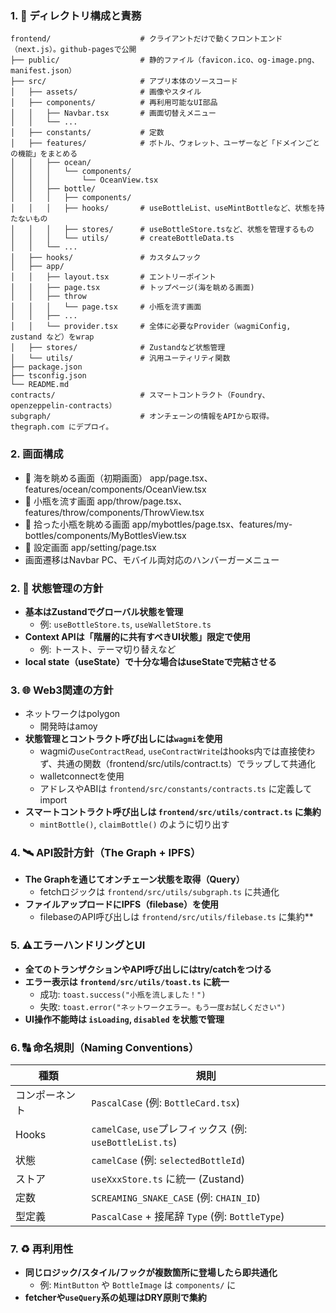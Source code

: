 ### 1. 📁 ディレクトリ構成と責務

```
frontend/                    # クライアントだけで動くフロントエンド（next.js）。github-pagesで公開
├── public/                  # 静的ファイル（favicon.ico、og-image.png、manifest.json）
├── src/                     # アプリ本体のソースコード
│   ├── assets/              # 画像やスタイル
│   ├── components/          # 再利用可能なUI部品
│   │   ├── Navbar.tsx       # 画面切替えメニュー
│   │   └── ...
│   ├── constants/           # 定数
│   ├── features/            # ボトル、ウォレット、ユーザーなど「ドメインごとの機能」をまとめる
│   │   ├── ocean/
│   │   │   └── components/
│   │   │       └── OceanView.tsx
│   │   ├── bottle/
│   │   │   ├── components/
│   │   │   ├── hooks/       # useBottleList、useMintBottleなど、状態を持たないもの
│   │   │   ├── stores/      # useBottleStore.tsなど、状態を管理するもの
│   │   │   └── utils/       # createBottleData.ts
│   │   └── ...
│   ├── hooks/               # カスタムフック
│   ├── app/
│   │   ├── layout.tsx       # エントリーポイント
│   │   ├── page.tsx         # トップページ(海を眺める画面)
│   │   ├── throw
│   │   │   └── page.tsx     # 小瓶を流す画面
│   │   ├── ...
│   │   └── provider.tsx     # 全体に必要なProvider（wagmiConfig, zustand など）をwrap
│   ├── stores/              # Zustandなど状態管理
│   └── utils/               # 汎用ユーティリティ関数
├── package.json
├── tsconfig.json
└── README.md
contracts/                   # スマートコントラクト（Foundry、openzeppelin-contracts）
subgraph/                    # オンチェーンの情報をAPIから取得。 thegraph.com にデプロイ。
```

### 2. 画面構成

- 🌊 海を眺める画面（初期画面） app/page.tsx、features/ocean/components/OceanView.tsx
- 📝 小瓶を流す画面 app/throw/page.tsx、features/throw/components/ThrowView.tsx
- 📜 拾った小瓶を眺める画面 app/mybottles/page.tsx、features/my-bottles/components/MyBottlesView.tsx
- 🔧 設定画面 app/setting/page.tsx
- 画面遷移はNavbar PC、モバイル両対応のハンバーガーメニュー

### 2. 🧠 状態管理の方針

- **基本はZustandでグローバル状態を管理**
    - 例: `useBottleStore.ts`, `useWalletStore.ts`
- **Context APIは「階層的に共有すべきUI状態」限定で使用**
    - 例: トースト、テーマ切り替えなど
- **local state（useState）で十分な場合はuseStateで完結させる**

### 3. 🌐 Web3関連の方針

- ネットワークはpolygon
    - 開発時はamoy
- **状態管理とコントラクト呼び出しには`wagmi`を使用**
    - wagmiの`useContractRead`, `useContractWrite`はhooks内では直接使わず、共通の関数（frontend/src/utils/contract.ts）でラップして共通化
    - walletconnectを使用
    - アドレスやABIは `frontend/src/constants/contracts.ts` に定義して import
- **スマートコントラクト呼び出しは `frontend/src/utils/contract.ts` に集約**
    - `mintBottle()`, `claimBottle()` のように切り出す

### 4. 🛰️ API設計方針（The Graph + IPFS）

- **The Graphを通じてオンチェーン状態を取得（Query）**
    - fetchロジックは `frontend/src/utils/subgraph.ts` に共通化
- **ファイルアップロードにIPFS（filebase）を使用**
    - filebaseのAPI呼び出しは `frontend/src/utils/filebase.ts` に集約**

### 5. ⚠️エラーハンドリングとUI

- **全てのトランザクションやAPI呼び出しにはtry/catchをつける**
- **エラー表示は `frontend/src/utils/toast.ts` に統一**
    - 成功: `toast.success("小瓶を流しました！")`
    - 失敗: `toast.error("ネットワークエラー。もう一度お試しください")`
- **UI操作不能時は `isLoading`, `disabled` を状態で管理**

### 6. 🔠 命名規則（Naming Conventions）

| 種類 | 規則 |
| --- | --- |
| コンポーネント | `PascalCase` (例: `BottleCard.tsx`) |
| Hooks | `camelCase`, `use`プレフィックス (例: `useBottleList.ts`) |
| 状態 | `camelCase` (例: `selectedBottleId`) |
| ストア | `useXxxStore.ts` に統一 (Zustand) |
| 定数 | `SCREAMING_SNAKE_CASE` (例: `CHAIN_ID`) |
| 型定義 | `PascalCase` + 接尾辞 `Type` (例: `BottleType`) |

### 7. ♻️ 再利用性

- **同じロジック/スタイル/フックが複数箇所に登場したら即共通化**
    - 例: `MintButton` や `BottleImage` は `components/` に
- **fetcherや`useQuery`系の処理はDRY原則で集約**
